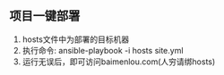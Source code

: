 项目一键部署
-------------------------------------------
1. hosts文件中为部署的目标机器
2. 执行命令:
   ansible-playbook -i hosts site.yml
3. 运行无误后，即可访问baimenlou.com(人穷请绑hosts)
